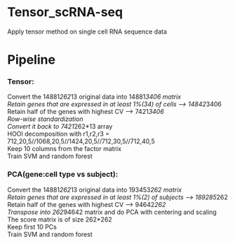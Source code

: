 # Tensor_scRNA-seq   
Apply tensor method on single cell RNA sequence data   

# Pipeline   
### Tensor:   
Convert the 14881*262*13 original data into 14881*3406 matrix   
Retain genes that are expressed in at least 1%(34) of cells —> 14842*3406   
Retain half of the genes with highest CV —> 7421*3406   
Row-wise standardization   
Convert it back to 7421*262*13 array   
HOOI decomposition with r1,r2,r3 = 712,20,5//1068,20,5//1424,20,5//712,30,5//712,40,5   
Keep 10 columns from the factor matrix   
Train SVM and random forest      

### PCA(gene:cell type vs subject):    
Convert the 14881*262*13 original data into 193453*262 matrix   
Retain genes that are expressed in at least 1%(2) of subjects —> 189285*262   
Retain half of the genes with highest CV —> 94642*262   
Transpose into 262*94642 matrix and do PCA with centering and scaling   
The score matrix is of size 262*262   
Keep first 10 PCs   
Train SVM and random forest      
